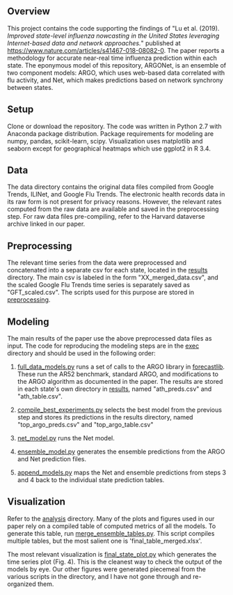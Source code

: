 ## Overview
This project contains the code supporting the findings of "Lu et al. (2019). *Improved state-level influenza nowcasting in the United States leveraging Internet-based data and network approaches.*" published at https://www.nature.com/articles/s41467-018-08082-0. The paper reports a methodology for accurate near-real time influenza prediction within each state. The eponymous model of this repository, ARGONet, is an ensemble of two component models: ARGO, which uses web-based data correlated with flu activity, and Net, which makes predictions based on network synchrony between states.

## Setup

Clone or download the repository. The code was written in Python 2.7 with Anaconda package distribution. Package requirements for modeling are numpy, pandas, scikit-learn, scipy. Visualization uses matplotlib and seaborn except for geographical heatmaps which use ggplot2 in R 3.4.  

## Data

The data directory contains the original data files compiled from Google Trends, ILINet, and Google Flu Trends. The electronic health records data in its raw form is not present for privacy reasons. However, the relevant rates computed from the raw data are available and saved in the preprocessing step. For raw data files pre-compiling, refer to the Harvard dataverse archive linked in our paper.

## Preprocessing
The relevant time series from the data were preprocessed and concatenated into a separate csv for each state, located in the [results](./results/) directory. The main csv is labeled in the form "XX_merged_data.csv", and the scaled Google Flu Trends time series is separately saved as "GFT_scaled.csv". The scripts used for this purpose are stored in [preprocessing](./lib/preprocessing/).


## Modeling
The main results of the paper use the above preprocessed data files as input. The code for reproducing the modeling steps are in the [exec](./exec) directory and should be used in the following order:

1. [full_data_models.py](./exec/full_data_models.py) runs a set of calls to the ARGO library in [forecastlib](./lib/forecastlib). These run the AR52 benchmark, standard ARGO, and modifications to the ARGO algorithm as documented in the paper. The results are stored in each state's own directory in [results](./results), named "ath_preds.csv" and "ath_table.csv".

2. [compile_best_experiments.py](./exec/compile_best_experiments.py) selects the best model from the previous step and stores its predictions in the results directory, named "top_argo_preds.csv" and "top_argo_table.csv"

3. [net_model.py](./exec/net_model.py) runs the Net model.

4. [ensemble_model.py](./exec/ensemble_model.py) generates the ensemble predictions from the ARGO and Net prediction files.

5. [append_models.py](./exec/append_models.py) maps the Net and ensemble predictions from steps 3 and 4 back to the individual state prediction tables.


## Visualization

Refer to the [analysis](./analysis) directory. Many of the plots and figures used in our paper rely on a compiled table of computed metrics of all the models. To generate this table, run [merge_ensemble_tables.py](./analysis/merge_ensemble_tables.py). This script compiles multiple tables, but the most salient one is 'final_table_merged.xlsx'.

The most relevant visualization is [final_state_plot.py](./analysis/final_state_plot.py) which generates the time series plot (Fig. 4). This is the cleanest way to check the output of the models by eye. Our other figures were generated piecemeal from the various scripts in the directory, and I have not gone through and re-organized them.
